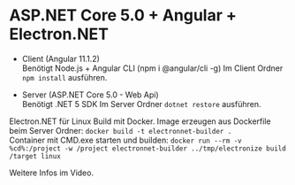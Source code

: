 ASP.NET Core 5.0 + Angular + Electron.NET
=========================================

- Client (Angular 11.1.2)  
Benötigt Node.js + Angular CLI (npm i @angular/cli -g)
Im Client Ordner `npm install` ausführen.

- Server (ASP.NET Core 5.0 - Web Api)  
Benötigt .NET 5 SDK
Im Server Ordner `dotnet restore` ausführen.

Electron.NET für Linux Build mit Docker.
Image erzeugen aus Dockerfile beim Server Ordner: `docker build -t electronnet-builder .`  
Container mit CMD.exe starten und builden: `docker run --rm -v %cd%:/project -w /project electronnet-builder ../tmp/electronize build /target linux`  


Weitere Infos im Video.